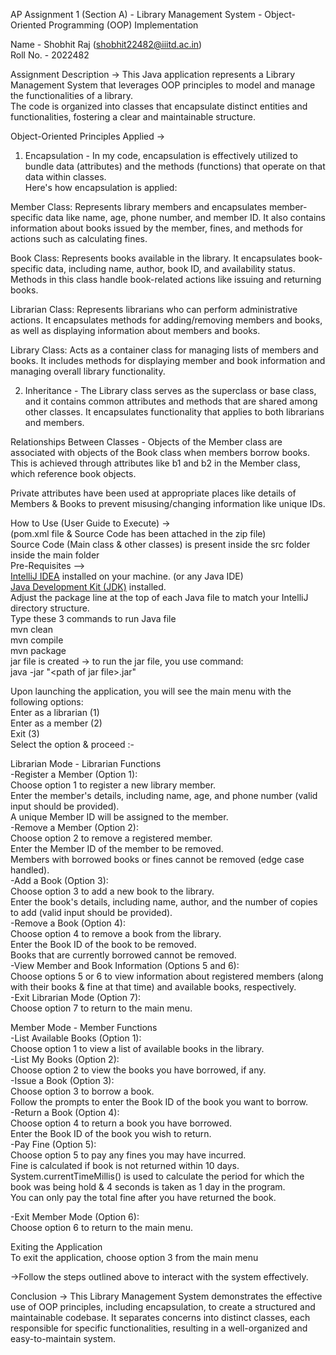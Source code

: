 AP Assignment 1 (Section A) - Library Management System - Object-Oriented Programming (OOP) Implementation

Name - Shobhit Raj (shobhit22482@iiitd.ac.in)<br>
Roll No. - 2022482

Assignment Description ->
This Java application represents a Library Management System that leverages OOP principles to model and manage the functionalities of a library.<br>
The code is organized into classes that encapsulate distinct entities and functionalities, fostering a clear and maintainable structure.

Object-Oriented Principles Applied ->

1. Encapsulation -
In my code, encapsulation is effectively utilized to bundle data (attributes) and the methods (functions) that operate on that data within classes.<br>
Here's how encapsulation is applied:

Member Class: Represents library members and encapsulates member-specific data like name, age, phone number, and member ID. It also contains information
about books issued by the member, fines, and methods for actions such as calculating fines.

Book Class: Represents books available in the library. It encapsulates book-specific data, including name, author, book ID, and availability status.
Methods in this class handle book-related actions like issuing and returning books.

Librarian Class: Represents librarians who can perform administrative actions. It encapsulates methods for adding/removing members and books, as well
as displaying information about members and books.

Library Class: Acts as a container class for managing lists of members and books. It includes methods for displaying member and book information and
managing overall library functionality.

2. Inheritance -
The Library class serves as the superclass or base class, and it contains common attributes and methods that are shared among other classes. It
encapsulates functionality that applies to both librarians and members.

Relationships Between Classes -
Objects of the Member class are associated with objects of the Book class when members borrow books. This is achieved through attributes like b1 and
b2 in the Member class, which reference book objects.

Private attributes have been used at appropriate places like details of Members & Books to prevent 
misusing/changing information like unique IDs.

How to Use (User Guide to Execute) -><br>
(pom.xml file & Source Code has been attached in the zip file)<br>
Source Code (Main class & other classes) is present inside the src folder inside the main folder <br>
Pre-Requisites --> <br>
[IntelliJ IDEA](https://www.jetbrains.com/idea/) installed on your machine. (or any Java IDE) <br>
[Java Development Kit (JDK)](https://www.oracle.com/java/technologies/javase-downloads.html) installed. <br>
Adjust the package line at the top of each Java file to match your IntelliJ directory structure. <br>
Type these 3 commands to run Java file <br>
mvn clean <br>
mvn compile <br>
mvn package <br>
jar file is created -> to run the jar file, you use command: <br>
java -jar "\<path of jar file\>.jar" <br>

Upon launching the application, you will see the main menu with the following options:<br>
Enter as a librarian (1)<br>
Enter as a member (2)<br>
Exit (3)<br>
Select the option & proceed :-<br>

Librarian Mode - Librarian Functions<br>
-Register a Member (Option 1):<br>
Choose option 1 to register a new library member.<br>
Enter the member's details, including name, age, and phone number (valid input should be provided).<br>
A unique Member ID will be assigned to the member.<br>
-Remove a Member (Option 2):<br>
Choose option 2 to remove a registered member.<br>
Enter the Member ID of the member to be removed.<br>
Members with borrowed books or fines cannot be removed (edge case handled).<br>
-Add a Book (Option 3):<br>
Choose option 3 to add a new book to the library.<br>
Enter the book's details, including name, author, and the number of copies to add (valid input should be provided).<br>
-Remove a Book (Option 4):<br>
Choose option 4 to remove a book from the library.<br>
Enter the Book ID of the book to be removed.<br>
Books that are currently borrowed cannot be removed.<br>
-View Member and Book Information (Options 5 and 6):<br>
Choose options 5 or 6 to view information about registered members (along with their books & fine at that time) and available books, respectively. <br>
-Exit Librarian Mode (Option 7):<br>
Choose option 7 to return to the main menu.<br>

Member Mode - Member Functions<br>
-List Available Books (Option 1):<br>
Choose option 1 to view a list of available books in the library.<br>
-List My Books (Option 2):<br>
Choose option 2 to view the books you have borrowed, if any.<br>
-Issue a Book (Option 3):<br>
Choose option 3 to borrow a book.<br>
Follow the prompts to enter the Book ID of the book you want to borrow.<br>
-Return a Book (Option 4):<br>
Choose option 4 to return a book you have borrowed.<br>
Enter the Book ID of the book you wish to return.<br>
-Pay Fine (Option 5):<br>
Choose option 5 to pay any fines you may have incurred.<br>
Fine is calculated if book is not returned within 10 days.<br>
System.currentTimeMillis() is used to calculate the period for which the book was being hold & 4 seconds is taken as 1 day in the program.<br>
You can only pay the total fine after you have returned the book.<br>

-Exit Member Mode (Option 6):<br>
Choose option 6 to return to the main menu.<br>

Exiting the Application<br>
To exit the application, choose option 3 from the main menu<br>

->Follow the steps outlined above to interact with the system effectively.

Conclusion ->
This Library Management System demonstrates the effective use of OOP principles, including encapsulation, to create a structured and maintainable
codebase. It separates concerns into distinct classes, each responsible for specific functionalities, resulting in a well-organized and easy-to-maintain
system.
